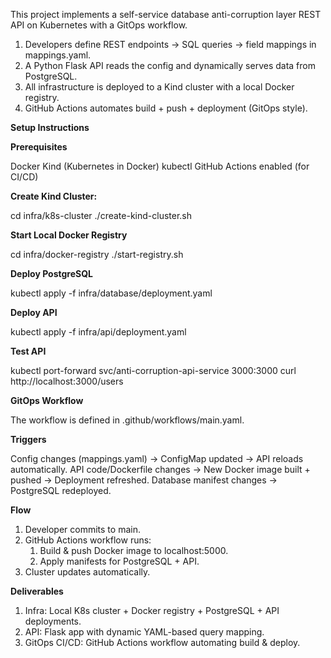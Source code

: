 This project implements a self-service database anti-corruption layer REST API on Kubernetes with a GitOps workflow. 

1. Developers define REST endpoints → SQL queries → field mappings in mappings.yaml.
2. A Python Flask API reads the config and dynamically serves data from PostgreSQL.
3. All infrastructure is deployed to a Kind cluster with a local Docker registry.
4. GitHub Actions automates build + push + deployment (GitOps style).

**Setup Instructions**

**Prerequisites**

Docker
Kind (Kubernetes in Docker)
kubectl
GitHub Actions enabled (for CI/CD)

**Create Kind Cluster:**

cd infra/k8s-cluster
./create-kind-cluster.sh

**Start Local Docker Registry**

cd infra/docker-registry
./start-registry.sh

**Deploy PostgreSQL**

kubectl apply -f infra/database/deployment.yaml

**Deploy API**

kubectl apply -f infra/api/deployment.yaml

**Test API**

kubectl port-forward svc/anti-corruption-api-service 3000:3000
curl http://localhost:3000/users

**GitOps Workflow**

The workflow is defined in .github/workflows/main.yaml.

**Triggers**

Config changes (mappings.yaml) → ConfigMap updated → API reloads automatically.
API code/Dockerfile changes → New Docker image built + pushed → Deployment refreshed.
Database manifest changes → PostgreSQL redeployed.

**Flow**

1. Developer commits to main.
2. GitHub Actions workflow runs:
   1. Build & push Docker image to localhost:5000.
   2. Apply manifests for PostgreSQL + API.
3. Cluster updates automatically.

**Deliverables**

1. Infra: Local K8s cluster + Docker registry + PostgreSQL + API deployments.
2. API: Flask app with dynamic YAML-based query mapping.
3. GitOps CI/CD: GitHub Actions workflow automating build & deploy.
